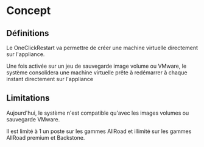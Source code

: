 # Concept

## Définitions

Le OneClickRestart va permettre de créer une machine virtuelle directement sur l'appliance.

Une fois activée sur un jeu de sauvegarde image volume ou VMware, le système consolidera une machine virtuelle prête à redémarrer à chaque instant directement sur l'appliance

## Limitations

Aujourd'hui, le système n'est compatible qu'avec les images volumes ou sauvegarde VMware.

Il est limité à 1 un poste sur les gammes AllRoad et illimité sur les gammes AllRoad premium et Backstone.

